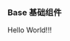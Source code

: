 ### Base 基础组件

<script setup lang="ts">
  import { $one } from 'ph-utils/dom';
  import { nextTick, onMounted } from 'vue';

  function startTransition(
    target: HTMLElement,
    properties: [string, string][] | string,
    duration?: string
  ) {
    const trans: string[] = [];
    if (typeof properties === 'string') {
      target.classList.add(`${properties}-enter-from`, `${properties}-enter-active`);
    } else {
      for (let i = 0, len = properties.length; i < len; i++) {
        const rec = properties[i];
        target.style.setProperty(rec[0], rec[1]);
        trans.push(`${rec[0]} ${duration}`);
      }
      if (duration) {
        target.style.setProperty("transition", trans.join(", "));
      }
    }
    requestAnimationFrame(() => {
      if (typeof properties === 'string') {
        target.classList.remove(`${properties}-enter-from`);
      } else {
        for (let i = 0, len = properties.length; i < len; i++) {
          const rec = properties[i];
          target.style.removeProperty(rec[0]);
        }
      }
    });
    target.addEventListener('transitionend', () => {
      if (typeof properties === 'string') {
        target.classList.remove(`${properties}-enter-active`);
      } else if (duration) {
        target.style.removeProperty('transition');
      }
    }, { once: true });
  }

  function transition(target: HTMLElement,
    properties: [string, string][] | string,
    duration?: string, finish?: () => void) {
      
    }

  onMounted(() => {
    const $text = $one('#text');
    startTransition($text, 'nt-opacity');
  })
</script>

<div id="text">Hello World!!!</div>
